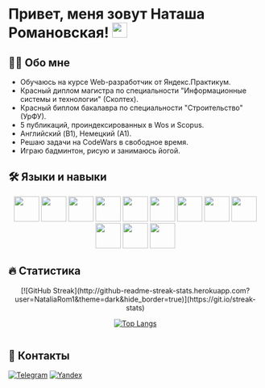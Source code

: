 # Привет, меня зовут Наташа Романовская! <img src="https://user-images.githubusercontent.com/42378118/110234147-e3259600-7f4e-11eb-95be-0c4047144dea.gif" width="30">

## :woman_technologist: Обо мне

  - Обучаюсь на курсе Web-разработчик от Яндекс.Практикум. 
  - Красный диплом магистра по специальности "Информационные системы и технологии" (Сколтех).
  - Красный биплом бакалавра по специальности "Строительство" (УрФУ).
  - 5 публикаций, проиндексированных в Wos и Scopus.
  - Английский (B1), Немецкий (А1).
  - Решаю задачи на CodeWars в свободное время.
  - Играю бадминтон, рисую и занимаюсь йогой.

## 🛠 Языки и навыки

<div align="center">
<img src="https://cdn.jsdelivr.net/gh/devicons/devicon/icons/css3/css3-plain-wordmark.svg" width="50" height="50"/>
<img src="https://cdn.jsdelivr.net/gh/devicons/devicon/icons/eslint/eslint-original-wordmark.svg" width="50" height="50" />
<!-- <img src="https://cdn.jsdelivr.net/gh/devicons/devicon/icons/express/express-original.svg" width="50" height="50" />  -->
<img src="https://cdn.jsdelivr.net/gh/devicons/devicon/icons/figma/figma-original.svg" width="50" height="50"/> 
<img src="https://cdn.jsdelivr.net/gh/devicons/devicon/icons/git/git-plain-wordmark.svg" width="50" height="50"/> 
<img src="https://cdn.jsdelivr.net/gh/devicons/devicon/icons/html5/html5-plain-wordmark.svg" width="50" height="50"/> 
<img src="https://cdn.jsdelivr.net/gh/devicons/devicon/icons/javascript/javascript-original.svg" width="50" height="50"/> 
<!-- <img src="https://cdn.jsdelivr.net/gh/devicons/devicon/icons/latex/latex-original.svg" width="50" height="50"/>  -->
<img src="https://cdn.jsdelivr.net/gh/devicons/devicon/icons/matlab/matlab-original.svg" width="50" height="50"/> 
<img src="https://cdn.jsdelivr.net/gh/devicons/devicon/icons/nodejs/nodejs-plain-wordmark.svg" width="50" height="50"/> 
<img src="https://cdn.jsdelivr.net/gh/devicons/devicon/icons/react/react-original-wordmark.svg" width="50" height="50"/> 
<img src="https://cdn.jsdelivr.net/gh/devicons/devicon/icons/webpack/webpack-original-wordmark.svg" width="50" height="50"/> 
<img src="https://cdn.jsdelivr.net/gh/devicons/devicon/icons/vscode/vscode-original.svg" width="50" height="50"/> 
<img src="https://cdn.jsdelivr.net/gh/devicons/devicon/icons/mongodb/mongodb-plain-wordmark.svg" width="50" height="50"/>
</div>                            
<!--
![JavaScript](https://img.shields.io/badge/-JavaScript-090909?style=for-the-badge&logo=JavaScript)
![HTML5](https://camo.githubusercontent.com/d2da7e7ec8424780720101d4853c64dffb81dc69dfdd25a0ce88cdb3848bbc6f/68747470733a2f2f696d672e736869656c64732e696f2f7374617469632f76313f7374796c653d666f722d7468652d6261646765266d6573736167653d48544d4c3526636f6c6f723d453334463236266c6f676f3d48544d4c35266c6f676f436f6c6f723d464646464646266c6162656c3d)
![CSS3](https://camo.githubusercontent.com/9fe0ddca8c80fd49703246ca3b9a894ddfdc9c1c80f6ab5de92bbe91471dbab8/68747470733a2f2f696d672e736869656c64732e696f2f7374617469632f76313f7374796c653d666f722d7468652d6261646765266d6573736167653d4353533326636f6c6f723d313537324236266c6f676f3d43535333266c6f676f436f6c6f723d464646464646266c6162656c3d)
![Webpack](https://img.shields.io/badge/webpack-%238DD6F9.svg?style=for-the-badge&logo=webpack&logoColor=black)
![Git](https://camo.githubusercontent.com/ec0d32e85caf4723d5182a75338c89f85a2c3679aed0c46c9ee9fd1c8dc2a316/68747470733a2f2f696d672e736869656c64732e696f2f62616467652f6769742d2532334630353033332e7376673f7374796c653d666f722d7468652d6261646765266c6f676f3d676974266c6f676f436f6c6f723d7768697465)
![React](https://camo.githubusercontent.com/7f7f82a8db00cc56b28b068b383ac4db995a3ed1e70c2b4163d205be4f166a49/68747470733a2f2f696d672e736869656c64732e696f2f62616467652f2d52656163742d3039303930393f7374796c653d666f722d7468652d6261646765266c6f676f3d5265616374)
![Node.js](https://camo.githubusercontent.com/faec9d89bd2c7d47b91d988dcd0f27011c27e8191d45836cfa36bf2b3c2a92bd/68747470733a2f2f696d672e736869656c64732e696f2f7374617469632f76313f7374796c653d666f722d7468652d6261646765266d6573736167653d4e6f64652e6a7326636f6c6f723d333339393333266c6f676f3d4e6f64652e6a73266c6f676f436f6c6f723d464646464646266c6162656c3d)
![Figma](https://camo.githubusercontent.com/a0e17e3c41abff3e7abb85b7df8b9fa42794c7df939eb6ed01f970c8677ad7a0/68747470733a2f2f696d672e736869656c64732e696f2f7374617469632f76313f7374796c653d666f722d7468652d6261646765266d6573736167653d4669676d6126636f6c6f723d463234453145266c6f676f3d4669676d61266c6f676f436f6c6f723d464646464646266c6162656c3d)
![MongoDB](https://camo.githubusercontent.com/c839570bc71901106b11b8411d9277a6a8356a9431e4a16d6c26db82caab7d62/68747470733a2f2f696d672e736869656c64732e696f2f62616467652f4d6f6e676f44422d2532333465613934622e7376673f7374796c653d666f722d7468652d6261646765266c6f676f3d6d6f6e676f6462266c6f676f436f6c6f723d7768697465)
![Express.js](https://camo.githubusercontent.com/8286a45a106e1a3c07489f83a38159981d888518a740b59c807ffc1b7b1e2f7b/68747470733a2f2f696d672e736869656c64732e696f2f62616467652f657870726573732e6a732d2532333430346435392e7376673f7374796c653d666f722d7468652d6261646765266c6f676f3d65787072657373266c6f676f436f6c6f723d253233363144414642)
-->

## :fire: Статистика
<div align="center">
[![GitHub Streak](http://github-readme-streak-stats.herokuapp.com?user=NataliaRom1&theme=dark&hide_border=true)](https://git.io/streak-stats)
  
[![Top Langs](https://github-readme-stats.vercel.app/api/top-langs/?username=NataliaRom1)](https://github.com/anuraghazra/github-readme-stats)
</div>

<div align="center">
<img src="https://komarev.com/ghpvc/?username=NataliaRom1&style=flat-square&color=blue" alt=""/>
</div>

## 📲 Контакты

[![Telegram](https://img.shields.io/badge/Telegram-2CA5E0?style=for-the-badge&logo=telegram&logoColor=white)](https://t.me/Natalia_Romanovskaia)
<a href="mailto:Natalia.Romanovskaia@yandex.ru">![Yandex](https://img.shields.io/badge/Yandex-FFFFFF?style=for-the-badge&logo=yandex&logoColor=black)</a>
